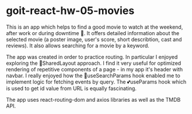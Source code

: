 # goit-react-hw-05-movies
This is an app which helps to find a good movie to watch at the weekend, after work or during downtime 🌻.
It offers detailed information about the selected movie (a poster image, user's score, short describtion, cast and reviews). 
It also allows searching for a movie by a keyword. 

The app was created in order to practice routing. In particular I enjoyed exploring the 🐾SharedLayout approach. 
I find it very useful for optimized rendering of repetitive components of a page - in my app it's header with navbar. 
I really enjoyed how the 🏯useSearchParams hook enabled me to implement logic for fetching events by query. 
The 💕useParams hook which is used to get id value from URL is equally fascinating. 

The app uses react-routing-dom and axios libraries as well as the TMDB API.
